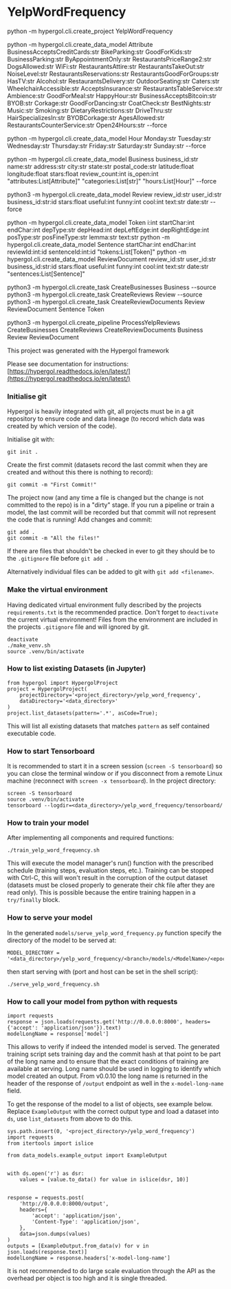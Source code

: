 # YelpWordFrequency


python -m hypergol.cli.create_project YelpWordFrequency

python -m hypergol.cli.create_data_model Attribute BusinessAcceptsCreditCards:str BikeParking:str GoodForKids:str BusinessParking:str ByAppointmentOnly:str RestaurantsPriceRange2:str DogsAllowed:str WiFi:str RestaurantsAttire:str RestaurantsTakeOut:str NoiseLevel:str RestaurantsReservations:str RestaurantsGoodForGroups:str HasTV:str Alcohol:str RestaurantsDelivery:str OutdoorSeating:str Caters:str WheelchairAccessible:str AcceptsInsurance:str RestaurantsTableService:str Ambience:str GoodForMeal:str HappyHour:str BusinessAcceptsBitcoin:str BYOB:str Corkage:str GoodForDancing:str CoatCheck:str BestNights:str Music:str Smoking:str DietaryRestrictions:str DriveThru:str HairSpecializesIn:str BYOBCorkage:str AgesAllowed:str RestaurantsCounterService:str Open24Hours:str --force

python -m hypergol.cli.create_data_model Hour Monday:str Tuesday:str Wednesday:str Thursday:str Friday:str Saturday:str Sunday:str --force

python -m hypergol.cli.create_data_model Business business_id:str name:str address:str city:str state:str postal_code:str latitude:float longitude:float stars:float review_count:int is_open:int "attributes:List[Attribute]" "categories:List[str]" "hours:List[Hour]" --force

python3 -m hypergol.cli.create_data_model Review review_id:str user_id:str business_id:str:id stars:float useful:int funny:int cool:int text:str date:str --force

python -m hypergol.cli.create_data_model Token i:int startChar:int endChar:int depType:str depHead:int depLeftEdge:int depRightEdge:int posType:str posFineType:str lemma:str text:str
python -m hypergol.cli.create_data_model Sentence startChar:int endChar:int reviewId:int:id sentenceId:int:id "tokens:List[Token]"
python -m hypergol.cli.create_data_model ReviewDocument review_id:str user_id:str business_id:str:id stars:float useful:int funny:int cool:int text:str date:str "sentences:List[Sentence]"

python3 -m hypergol.cli.create_task CreateBusinesses Business --source
python3 -m hypergol.cli.create_task CreateReviews Review --source
python3 -m hypergol.cli.create_task CreateReviewDocuments Review ReviewDocument Sentence Token

python3 -m hypergol.cli.create_pipeline ProcessYelpReviews CreateBusinesses CreateReviews CreateReviewDocuments Business Review ReviewDocument




This project was generated with the Hypergol framework

Please see documentation for instructions: [https://hypergol.readthedocs.io/en/latest/](https://hypergol.readthedocs.io/en/latest/)

### Initialise git

Hypergol is heavily integrated with git, all projects must be in a git repository to ensure code and data lineage (to record which data was created by which version of the code).

Initialise git with:

```git init .```

Create the first commit (datasets record the last commit when they are created and without this there is nothing to record):

```git commit -m "First Commit!"```

The project now (and any time a file is changed but the change is not committed to the repo) is in a "dirty" stage. If you run a pipeline or train a model, the last commit will be recorded but that commit will not represent the code that is running! Add changes and commit:

```
git add .
git commit -m "All the files!"
```

If there are files that shouldn't be checked in ever to git they should be to the `.gitignore` file before `git add .`

Alternatively individual files can be added to git with `git add <filename>`.

### Make the virtual environment

Having dedicated virtual environment fully described by the projects `requirements.txt` is the recommended practice. Don't forget to `deactivate` the current virtual environment! Files from the environment are included in the projects `.gitignore` file and will ignored by git.

```
deactivate
./make_venv.sh
source .venv/bin/activate
```


### How to list existing Datasets (in Jupyter)

```
from hypergol import HypergolProject
project = HypergolProject(
    projectDirectory='<project_directory>/yelp_word_frequency',
    dataDirectory='<data_directory>'
)
project.list_datasets(pattern='.*', asCode=True);
```

This will list all existing datasets that matches `pattern` as self contained executable code.


### How to start Tensorboard

It is recommended to start it in a screen session (`screen -S tensorboard`) so you can close the terminal window or if you disconnect from a remote Linux machine (reconnect with `screen -x tensorboard`). In the project directory:

```
screen -S tensorboard
source .venv/bin/activate
tensorboard --logdir=<data_directory>/yelp_word_frequency/tensorboard/
```


### How to train your model

After implementing all components and required functions:

```
./train_yelp_word_frequency.sh
```

This will execute the model manager's run() function with the prescribed schedule (training steps, evaluation steps, etc.). Training can be stopped with Ctrl-C, this will won't result in the corruption of the output dataset (datasets must be closed properly to generate their chk file after they are read only). This is possible because the entire training happen in a `try/finally` block.

### How to serve your model

In the generated `models/serve_yelp_word_frequency.py` function specify the directory of the model to be served at:

```
MODEL_DIRECTORY = '<data_directory>/yelp_word_frequency/<branch>/models/<ModelName>/<epoch_number>'
```

then start serving with (port and host can be set in the shell script):

```
./serve_yelp_word_frequency.sh
```


### How to call your model from python with requests

```
import requests
response = json.loads(requests.get('http://0.0.0.0:8000', headers={'accept': 'application/json'}).text)
modelLongName = response['model']
```

This allows to verify if indeed the intended model is served. The generated training script sets training day and the commit hash at that point to be part of the long name and to ensure that the exact conditions of training are available at serving. Long name should be used in logging to identify which model created an output. From v0.0.10 the long name is returned in the header of the response of `/output` endpoint as well in the `x-model-long-name` field.

To get the response of the model to a list of objects, see example below. Replace `ExampleOutput` with the correct output type and load a dataset into `ds`, use `list_datasets` from above to do this.

```
sys.path.insert(0, '<project_directory>/yelp_word_frequency')
import requests
from itertools import islice

from data_models.example_output import ExampleOutput


with ds.open('r') as dsr:
    values = [value.to_data() for value in islice(dsr, 10)]


response = requests.post(
    'http://0.0.0.0:8000/output',
    headers={
        'accept': 'application/json',
        'Content-Type': 'application/json',
    },
    data=json.dumps(values)
)
outputs = [ExampleOutput.from_data(v) for v in json.loads(response.text)]
modelLongName = response.headers['x-model-long-name']
```

It is not recommended to do large scale evaluation through the API as the overhead per object is too high and it is single threaded.
